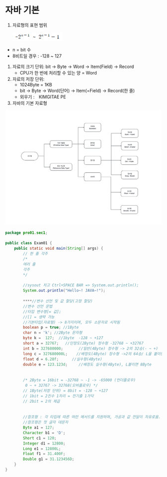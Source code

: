 # 자바 기본

1. 자료형의 표현 범위 
    
    ![자료형의 표현 범위.png](%EC%9E%90%EB%A3%8C%ED%98%95%EC%9D%98_%ED%91%9C%ED%98%84_%EB%B2%94%EC%9C%84.png)
    
- n = bit 수
- 8비트일 경우 : -128 ~ 127
1. 자료의 크기 단위: bit -> Byte -> Word -> Item(Field) -> Record
    - CPU가 한 번에 처리할 수 있는 양 = Word
2. 자료의 저장 단위:
    - 1024Byte = 1KB
    - bit -> Byte -> Word(단어) -> Item(=Field) -> Record(한 줄)
    - 외우기 :　KIMGITAE PE
3. 자바의 기본 자료형

![자바의자료형.png](%EC%9E%90%EB%B0%94%EC%9D%98%EC%9E%90%EB%A3%8C%ED%98%95.png)

```java
package pro01.sec1;

public class Exam01 {
	public static void main(String[] args) {
		// 한 줄 각주
		/*
		여러 줄
		각주
		*/
		
		//sysout 치고 Ctrl+SPACE BAR => System.out.println();
		System.out.println("Hello~! JAVA~!");
		
		****//변수 선언 및 값 할당(고정 할당)
		//변수 선언 문법
		//타입 변수명[= 값];
		//[] = 생략 가능
		//기본타입(자료형) -> 8가지이며, 모두 소문자로 시작됨
		boolean p = true; //1Byte
		char n = 'k'; //2Byte 문자형
		byte k =  127;  //1byte  -128 ~ +127
		short a = 32767;   //단정도(2Byte) 정수형 -32768 ~ +32767
		int b = 327680000;       //일반(4Byte) 정수형 -> 2의 32승(- ~ +)
		long c = 327680000L;    //배정도(4Byte) 정수형 ->2의 64승/ L을 붙이면 8Byte
		float d = 6.28f;      //실수형(4Byte)
		double e = 123.123d;     //배정도 실수형(4Byte), L붙이면 8Byte
		
		
		/* 2Byte = 16bit = -32768 ~ -1 -> -65000 (언더플로우)
		 0 ~ + 32767 -> 32768(오버플로우) */
		// 1Byte(저장 단위) = 8bit = -128 ~ +127
		// 1bit = 2진수 1자리 = 전기줄 1가닥
		// 2bit = 2의 제곱
		
		
		//참조형 : 각 타입에 따른 여런 메서드를 지원하며, 가공과 값 전달이 자유로움.
		//참조형은 첫 글자 대문자
		Byte a1 = 127;
		Character b1 = 'D';
		Short c1 = 120;
		Integer d1 = 12800;
		Long e1 = 12800L;
		Float f1 = 31.400F;
		Double g1 = 31.123456D;
	}
}
```